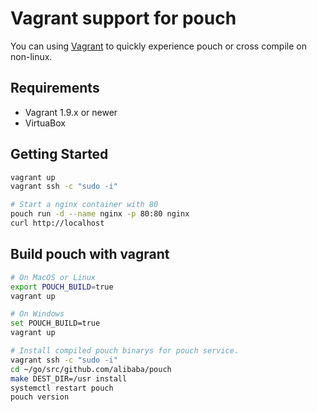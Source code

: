 # Vagrant support for pouch

You can using [Vagrant](https://www.vagrantup.com) to quickly experience pouch or cross compile on non-linux.

## Requirements

* Vagrant 1.9.x or newer
* VirtuaBox

## Getting Started

```bash
vagrant up
vagrant ssh -c "sudo -i"

# Start a nginx container with 80
pouch run -d --name nginx -p 80:80 nginx
curl http://localhost
```

## Build pouch with vagrant

```bash
# On MacOS or Linux
export POUCH_BUILD=true
vagrant up

# On Windows
set POUCH_BUILD=true
vagrant up

# Install compiled pouch binarys for pouch service.
vagrant ssh -c "sudo -i"
cd ~/go/src/github.com/alibaba/pouch
make DEST_DIR=/usr install
systemctl restart pouch
pouch version
```